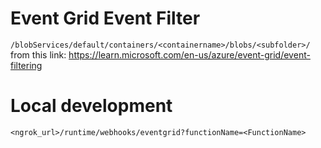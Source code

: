 



# Event Grid Event Filter
`/blobServices/default/containers/<containername>/blobs/<subfolder>/`
from this link: https://learn.microsoft.com/en-us/azure/event-grid/event-filtering

# Local development
`<ngrok_url>/runtime/webhooks/eventgrid?functionName=<FunctionName>`